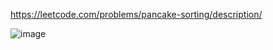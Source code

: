 https://leetcode.com/problems/pancake-sorting/description/

![image](https://github.com/user-attachments/assets/194ee455-0ba0-4011-a63b-fe9fe9cfbb4c)
